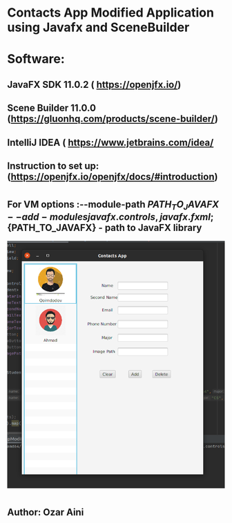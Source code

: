 # Contacts App Modified Application using Javafx and SceneBuilder 

##

# Software:
## JavaFX SDK 11.0.2 ( https://openjfx.io/)
## Scene Builder 11.0.0 (https://gluonhq.com/products/scene-builder/)
## IntelliJ IDEA ( https://www.jetbrains.com/idea/
##
## Instruction to set up: (https://openjfx.io/openjfx/docs/#introduction)
#
## For VM options :--module-path ${PATH_TO_JAVAFX} --add-modules javafx.controls,javafx.fxml ;${PATH_TO_JAVAFX} - path to JavaFX library 
 

![](Images/contacts.png)
#


## Author: Ozar Aini